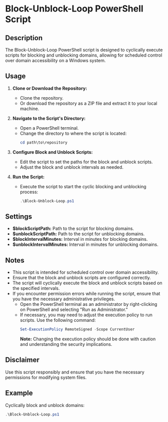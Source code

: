 # Block-Unblock-Loop PowerShell Script

## Description
The Block-Unblock-Loop PowerShell script is designed to cyclically execute scripts for blocking and unblocking domains, allowing for scheduled control over domain accessibility on a Windows system.

## Usage
1. **Clone or Download the Repository:**
   - Clone the repository.
   - Or download the repository as a ZIP file and extract it to your local machine.

2. **Navigate to the Script's Directory:**
   - Open a PowerShell terminal.
   - Change the directory to where the script is located:
     ```powershell
     cd path\to\repository
     ```

3. **Configure Block and Unblock Scripts:**
   - Edit the script to set the paths for the block and unblock scripts.
   - Adjust the block and unblock intervals as needed.

4. **Run the Script:**
   - Execute the script to start the cyclic blocking and unblocking process:
     ```powershell
     .\Block-Unblock-Loop.ps1
     ```

## Settings
- **$blockScriptPath:** Path to the script for blocking domains.
- **$unblockScriptPath:** Path to the script for unblocking domains.
- **$blockIntervalMinutes:** Interval in minutes for blocking domains.
- **$unblockIntervalMinutes:** Interval in minutes for unblocking domains.

## Notes
- This script is intended for scheduled control over domain accessibility.
- Ensure that the block and unblock scripts are configured correctly.
- The script will cyclically execute the block and unblock scripts based on the specified intervals.
- If you encounter permission errors while running the script, ensure that you have the necessary administrative privileges.
  - Open the PowerShell terminal as an administrator by right-clicking on PowerShell and selecting "Run as Administrator."
  - If necessary, you may need to adjust the execution policy to run scripts. Use the following command:
    ```powershell
    Set-ExecutionPolicy RemoteSigned -Scope CurrentUser
    ```
    **Note:** Changing the execution policy should be done with caution and understanding the security implications.
	
## Disclaimer
Use this script responsibly and ensure that you have the necessary permissions for modifying system files.

## Example
Cyclically block and unblock domains:
```powershell
.\Block-Unblock-Loop.ps1

